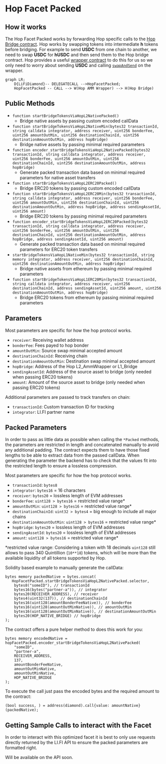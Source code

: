 # Hop Facet Packed

## How it works

The Hop Facet Packed works by forwarding Hop specific calls to the [Hop Bridge contract](https://github.com/hop-protocol/contracts/blob/master/contracts/bridges/L2_Bridge.sol). Hop works by swapping tokens into intermediate **h** tokens before bridging. For example to send **USDC** from one chain to another, we need to swap **USDC** for **hUSDC** and then send them to the Hop bridge contract. Hop provides a useful [wrapper contract](https://github.com/hop-protocol/contracts/blob/master/contracts/bridges/L2_AmmWrapper.sol#L40) to do this for us so we only need to worry about sending **USDC** and calling [`swapAndSend`](https://github.com/hop-protocol/contracts/blob/3747b0b41defddc5b3c8ca328057847cd987c2c8/contracts/bridges/L2_AmmWrapper.sol#L40-L78) on the wrapper.

```mermaid
graph LR;
    D{LiFiDiamond}-- DELEGATECALL -->HopFacetPacked;
    HopFacetPacked -- CALL --> W(Hop AMM Wrapper) --> H(Hop Bridge)
```

## Public Methods

- `function startBridgeTokensViaHopL2NativePacked()`
  - Bridge native assets by passing custom encoded callData
- `function startBridgeTokensViaHopL2NativeMin(bytes32 transactionId, string calldata integrator, address receiver, uint256 bonderFee, uint256 amountOutMin, uint256 destinationChainId, uint256 destinationAmountOutMin, address hopBridge)`
  - Bridge native assets by passing minimal required parameters
- `function encoder_startBridgeTokensViaHopL2NativePacked(bytes32 transactionId, string calldata integrator, address receiver, uint256 bonderFee, uint256 amountOutMin, uint256 destinationChainId, uint256 destinationAmountOutMin, address hopBridge)`
  - Generate packed transaction data based on minimal required parameters for native asset transfers
- `function startBridgeTokensViaHopL2ERC20Packed()`
  - Bridge ERC20 tokens by passing custom encoded callData
- `function startBridgeTokensViaHopL2ERC20Min(bytes32 transactionId, string calldata integrator, address receiver, uint256 bonderFee, uint256 amountOutMin, uint256 destinationChainId, uint256 destinationAmountOutMin, address hopBridge, address sendingAssetId, uint256 amount)`
  - Bridge ERC20 tokens by passing minimal required parameters
- `function encoder_startBridgeTokensViaHopL2ERC20Packed(bytes32 transactionId, string calldata integrator, address receiver, uint256 bonderFee, uint256 amountOutMin, uint256 destinationChainId, uint256 destinationAmountOutMin, address hopBridge, address sendingAssetId, uint256 amount)`
  - Generate packed transaction data based on minimal required parameters for ERC20 token transfers
- `startBridgeTokensViaHopL1NativeMin(bytes32 transactionId, string memory integrator, address receiver, uint256 destinationChainId, uint256 destinationAmountOutMin, address hopBridge)`
  - Bridge native assets from ethereum by passing minimal required parameters
- `function startBridgeTokensViaHopL1ERC20Min(bytes32 transactionId, string calldata integrator, address receiver, uint256 destinationChainId, address sendingAssetId, uint256 amount, uint256 destinationAmountOutMin, address hopBridge)`
  - Bridge ERC20 tokens from ethereum by passing minimal required parameters

## Parameters

Most parameters are specific for how the hop protocol works.
- `receiver`: Receiving wallet address
- `bonderFee`: Fees payed to hop bonder
- `amountOutMin`: Source swap minimal accepted amount
- `destinationChainId`: Receiving chain
- `destinationAmountOutMin`: Destination swap minimal accepted amount
- `hopBridge`: Address of the Hop L2_AmmWrapper or L1_Bridge
- `sendingAssetId`: Address of the source asset to bridge (only needed when passing ERC20 tokens)
- `amount`: Amount of the source asset to bridge (only needed when passing ERC20 tokens)

Additional parameters are passed to track transfers on chain:
- `transactionId`: Custom transaction ID for tracking
- `integrator`: LI.FI partner name

## Packed Parameters

In order to pass as little data as possible when calling the `*Packed` methods, the parameters are restricted in length and concatenated manually to avoid any additional padding. The contract expects them to have those fixed lengths to be able to extract data from the passed callData. When generating the parameter the backend has to check that the values fit into the restricted length to ensure a lossless compression.

Most parameters are specific for how the hop protocol works.
- `transactionId`: `bytes8`
- `integrator`: `bytes16` = 16 characters
- `receiver`: `bytes20` = lossless length of EVM addresses
- `bonderFee`: `uint128 > bytes16` = restricted value range*
- `amountOutMin`: `uint128 > bytes16` = restricted value range*
- `destinationChainId`: `uint32 > bytes4` = big enough to include all major chains
- `destinationAmountOutMin`: `uint128 > bytes16` = restricted value range*
- `hopBridge`: `bytes20` = lossless length of EVM addresses
- `sendingAssetId`: `bytes20` = lossless length of EVM addresses
- `amount`: `uint128 > bytes16` = restricted value range*

*restricted value range: Considering a token with 18 decimals `uint128` still allows to pass 340 Quintillion (`10**18`) tokens, which will be more than the available liquidity of all tokens supported by Hop.

Solidity based example to manually generate the callData:
```solidity
bytes memory packedNative = bytes.concat(
   HopFacetPacked.startBridgeTokensViaHopL2NativePacked.selector,
    bytes8("someID"), // transactionId
    bytes16(bytes("partner-a")), // integrator
    bytes20(RECEIVER_ADDRESS), // receiver
    bytes4(uint32(137)), // destinationChainId
    bytes16(uint128(amountBonderFeeNative)), // bonderFee
    bytes16(uint128(amountOutMinNative)), // amountOutMin
    bytes16(uint128(amountOutMinNative)), // destinationAmountOutMin
    bytes20(HOP_NATIVE_BRIDGE) // hopBridge
);
```

The contract offers a pure helper method to does this work for you:
```solidity
bytes memory encodedNative = hopFacetPacked.encoder_startBridgeTokensViaHopL2NativePacked(
    "someID",
    "partner-a",
    RECEIVER_ADDRESS,
    137,
    amountBonderFeeNative,
    amountOutMinNative,
    amountOutMinNative,
    HOP_NATIVE_BRIDGE
);
```

To execute the call just pass the encoded bytes and the required amount to the contract:
```
(bool success, ) = address(diamond).call{value: amountNative}(packedNative);
```

## Getting Sample Calls to interact with the Facet

In order to interact with this optimized facet it is best to only use requests directly returned by the LI.FI API to ensure the packed parameters are formatted right.

Will be available on the API soon.
